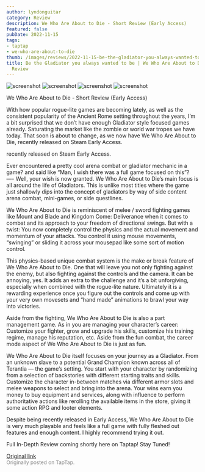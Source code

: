 ```yaml
---
author: lyndonguitar
category: Review
description: We Who Are About to Die - Short Review (Early Access)
featured: false
pubDate: 2022-11-15
tags:
- taptap
- we-who-are-about-to-die
thumb: /images/reviews/2022-11-15-be-the-gladiator-you-always-wanted-to-be--we-who-are-about-to-die---short-review-0.avif
title: Be the Gladiator you always wanted to be | We Who Are About to Die - Short
  Review
---
```


<div class="gallery">
  <img src="/images/reviews/2022-11-15-be-the-gladiator-you-always-wanted-to-be--we-who-are-about-to-die---short-review-0.avif" alt="screenshot" />
  <img src="/images/reviews/2022-11-15-be-the-gladiator-you-always-wanted-to-be--we-who-are-about-to-die---short-review-1.avif" alt="screenshot" />
  <img src="/images/reviews/2022-11-15-be-the-gladiator-you-always-wanted-to-be--we-who-are-about-to-die---short-review-2.avif" alt="screenshot" />
  <img src="/images/reviews/2022-11-15-be-the-gladiator-you-always-wanted-to-be--we-who-are-about-to-die---short-review-3.avif" alt="screenshot" />
</div>

We Who Are About to Die - Short Review (Early Access)

With how popular rogue-lite games are becoming lately, as well as the consistent popularity of the Ancient Rome setting throughout the years, I’m a bit surprised that we don’t have enough Gladiator style focused games already. Saturating the market like the zombie or world war tropes we have today. That soon is about to change, as we now have We Who Are About to Die, recently released on Steam Early Access.

recently released on Steam Early Access.

Ever encountered a pretty cool arena combat or gladiator mechanic in a game? and said like “Man, I wish there was a full game focused on this”? —- Well, your wish is now granted. We Who Are About to Die’s main focus is all around the life of Gladiators. This is unlike most titles where the game just shallowly dips into the concept of gladiators by way of side content arena combat, mini-games, or side questlines.

We Who Are About to Die is reminiscent of melee / sword fighting games like Mount and Blade and Kingdom Come: Deliverance when it comes to combat and its approach to your freedom of directional swings. But with a twist: You now completely control the physics and the actual movement and momentum of your attacks. You control it using mouse movements, “swinging” or sliding it across your mousepad like some sort of motion control.

This physics-based unique combat system is the make or break feature of We Who Are About to Die. One that will leave you not only fighting against the enemy, but also fighting against the controls and the camera. It can be annoying, yes. It adds an extra to the challenge and it’s a bit unforgiving, especially when combined with the rogue-lite nature. Ultimately it is a rewarding experience once you figure out the controls and come up with your very own movesets and “hand made” animations to brawl your way into victories.

Aside from the fighting, We Who Are About to Die is also a part management game. As in you are managing your character’s career: Customize your fighter, grow and upgrade his skills, customize his training regime, manage his reputation, etc. Aside from the fun combat, the career mode aspect of We Who Are About to Die is just as fun.

We Who Are About to Die itself focuses on your journey as a Gladiator. From an unknown slave to a potential Grand Champion known across all of Terantia — the game’s setting. You start with your character by randomizing from a selection of backstories with different starting traits and skills. Customize the character in-between matches via different armor slots and melee weapons to select and bring into the arena. Your wins earn you money to buy equipment and services, along with influence to perform authoritative actions like rerolling the available items in the store, giving it some action RPG and looter elements.

Despite being recently released in Early Access, We Who Are About to Die is very much playable and feels like a full game with fully fleshed out features and enough content. I highly recommend trying it out.

Full In-Depth Review coming shortly here on Taptap! Stay Tuned!

[Original link](https://www.taptap.io/post/2934908)<br><span style="font-size: 0.95em; color: #888;">Originally posted on TapTap.</span>